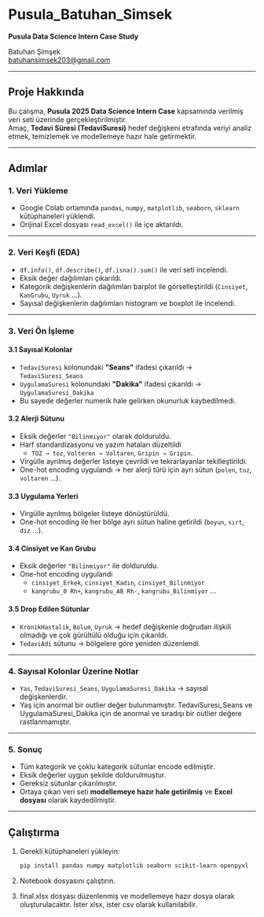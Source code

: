 # Pusula_Batuhan_Simsek  
**Pusula Data Science Intern Case Study**  

Batuhan Şimşek  
batuhansimsek203@gmail.com  

---

##  Proje Hakkında  
Bu çalışma, **Pusula 2025 Data Science Intern Case** kapsamında verilmiş veri seti üzerinde gerçekleştirilmiştir.  
Amaç, **Tedavi Süresi (TedaviSuresi)** hedef değişkeni etrafında veriyi analiz etmek, temizlemek ve modellemeye hazır hale getirmektir.  

---

##  Adımlar  

### 1. Veri Yükleme  
- Google Colab ortamında `pandas`, `numpy`, `matplotlib`, `seaborn`, `sklearn` kütüphaneleri yüklendi.  
- Orijinal Excel dosyası `read_excel()` ile içe aktarıldı.  

---

### 2. Veri Keşfi (EDA)  
- `df.info()`, `df.describe()`, `df.isna().sum()` ile veri seti incelendi.  
- Eksik değer dağılımları çıkarıldı.  
- Kategorik değişkenlerin dağılımları barplot ile görselleştirildi (`Cinsiyet`, `KanGrubu`, `Uyruk` …).  
- Sayısal değişkenlerin dağılımları histogram ve boxplot ile incelendi.  

---

### 3. Veri Ön İşleme  

#### 3.1 Sayısal Kolonlar  
- `TedaviSuresi` kolonundaki **"Seans"** ifadesi çıkarıldı → `TedaviSuresi_Seans`  
- `UygulamaSuresi` kolonundaki **"Dakika"** ifadesi çıkarıldı → `UygulamaSuresi_Dakika`
- Bu sayede değerler numerik hale gelirken okunurluk kaybedilmedi.

#### 3.2 Alerji Sütunu  
- Eksik değerler `"Bilinmiyor"` olarak dolduruldu.  
- Harf standardizasyonu ve yazım hataları düzeltildi  
  - `TOZ → toz`, `Volteren → Voltaren`, `Gri̇pi̇n → Gripin`.  
- Virgülle ayrılmış değerler listeye çevrildi ve tekrarlayanlar tekilleştirildi.  
- One-hot encoding uygulandı → her alerji türü için ayrı sütun (`polen`, `toz`, `voltaren` …).  

#### 3.3 Uygulama Yerleri  
- Virgülle ayrılmış bölgeler listeye dönüştürüldü.  
- One-hot encoding ile her bölge ayrı sütun haline getirildi (`boyun`, `sırt`, `diz` …).  

#### 3.4 Cinsiyet ve Kan Grubu  
- Eksik değerler `"Bilinmiyor"` ile dolduruldu.  
- One-hot encoding uygulandı  
  - `cinsiyet_Erkek`, `cinsiyet_Kadın`, `cinsiyet_Bilinmiyor`  
  - `kangrubu_0 Rh+`, `kangrubu_AB Rh-`, `kangrubu_Bilinmiyor` …  

#### 3.5 Drop Edilen Sütunlar  
- `KronikHastalik`, `Bolum`, `Uyruk` → hedef değişkenle doğrudan ilişkili olmadığı ve çok gürültülü olduğu için çıkarıldı.  
- `TedaviAdi` sütunu → bölgelere göre yeniden düzenlendi.  

---

### 4. Sayısal Kolonlar Üzerine Notlar  
- `Yas`, `TedaviSuresi_Seans`, `UygulamaSuresi_Dakika` → sayısal değişkenlerdir.  
- Yaş için anormal bir outlier değer bulunmamıştır. TedaviSuresi_Seans ve UygulamaSuresi_Dakika için de anormal ve sıradışı bir outlier değere rastlanmamıştır.  

---

### 5. Sonuç  
- Tüm kategorik ve çoklu kategorik sütunlar encode edilmiştir.  
- Eksik değerler uygun şekilde doldurulmuştur.  
- Gereksiz sütunlar çıkarılmıştır.  
- Ortaya çıkan veri seti **modellemeye hazır hale getirilmiş** ve **Excel dosyası** olarak kaydedilmiştir.  

---

##  Çalıştırma  
1. Gerekli kütüphaneleri yükleyin:  
   ```bash
   pip install pandas numpy matplotlib seaborn scikit-learn openpyxl

2. Notebook dosyasını çalıştırın.

3. final.xlsx dosyası düzenlenmiş ve modellemeye hazır dosya olarak oluşturulacaktır. İster xlsx, ister csv olarak kullanılabilir.  
